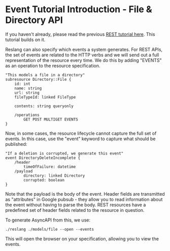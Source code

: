 # Event Tutorial Introduction - File & Directory API

If you haven't already, please read the previous [REST tutorial here](./intro.md). This tutorial builds on it.

Reslang can also specify which events a system generates. For REST APIs, the set of events are related to the HTTP verbs and we will send out a full representation of the resource every time. We do this by adding "EVENTS" as an operation to the resource specification.

    "This models a file in a directory"
    subresource Directory::File {
        id: int
        name: string
        url: string
        fileTypeId: linked FileType

        contents: string queryonly

        /operations
            GET POST MULTIGET EVENTS
    }

Now, in some cases, the resource lifecycle cannot capture the full set of events. In this case, use the "event" keyword to capture what should be published:

    "If a deletion is corrupted, we generate this event"
    event DirectoryDeleteIncomplete {
        /header
    	    timeOfFailure: datetime
        /payload
    	    directory: linked Directory
    	    corrupted: boolean
    }

Note that the payload is the body of the event. Header fields are transmitted as "attributes" in Google pubsub - they allow you to read information about the event without having to parse the body. REST resources have a predefined set of header fields related to the resource in question.

To generate AsyncAPI from this, we use:

    ./reslang ./models/file --open --events

This will open the browser on your specification, allowing you to view the events.
